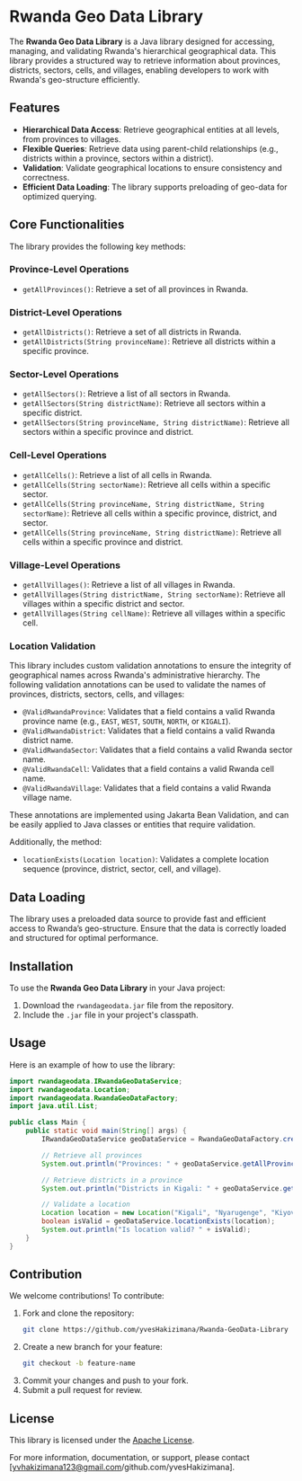 # Rwanda Geo Data Library

The **Rwanda Geo Data Library** is a Java library designed for accessing, managing, and validating Rwanda's hierarchical geographical data. This library provides a structured way to retrieve information about provinces, districts, sectors, cells, and villages, enabling developers to work with Rwanda's geo-structure efficiently.

## Features

- **Hierarchical Data Access**: Retrieve geographical entities at all levels, from provinces to villages.
- **Flexible Queries**: Retrieve data using parent-child relationships (e.g., districts within a province, sectors within a district).
- **Validation**: Validate geographical locations to ensure consistency and correctness.
- **Efficient Data Loading**: The library supports preloading of geo-data for optimized querying.

## Core Functionalities

The library provides the following key methods:

### Province-Level Operations

- `getAllProvinces()`: Retrieve a set of all provinces in Rwanda.

### District-Level Operations

- `getAllDistricts()`: Retrieve a set of all districts in Rwanda.
- `getAllDistricts(String provinceName)`: Retrieve all districts within a specific province.

### Sector-Level Operations

- `getAllSectors()`: Retrieve a list of all sectors in Rwanda.
- `getAllSectors(String districtName)`: Retrieve all sectors within a specific district.
- `getAllSectors(String provinceName, String districtName)`: Retrieve all sectors within a specific province and district.

### Cell-Level Operations

- `getAllCells()`: Retrieve a list of all cells in Rwanda.
- `getAllCells(String sectorName)`: Retrieve all cells within a specific sector.
- `getAllCells(String provinceName, String districtName, String sectorName)`: Retrieve all cells within a specific province, district, and sector.
- `getAllCells(String provinceName, String districtName)`: Retrieve all cells within a specific province and district.

### Village-Level Operations

- `getAllVillages()`: Retrieve a list of all villages in Rwanda.
- `getAllVillages(String districtName, String sectorName)`: Retrieve all villages within a specific district and sector.
- `getAllVillages(String cellName)`: Retrieve all villages within a specific cell.

### Location Validation

This library includes custom validation annotations to ensure the integrity of geographical names across Rwanda's administrative hierarchy. The following validation annotations can be used to validate the names of provinces, districts, sectors, cells, and villages:

- `@ValidRwandaProvince`: Validates that a field contains a valid Rwanda province name (e.g., `EAST`, `WEST`, `SOUTH`, `NORTH`, or `KIGALI`).
- `@ValidRwandaDistrict`: Validates that a field contains a valid Rwanda district name.
- `@ValidRwandaSector`: Validates that a field contains a valid Rwanda sector name.
- `@ValidRwandaCell`: Validates that a field contains a valid Rwanda cell name.
- `@ValidRwandaVillage`: Validates that a field contains a valid Rwanda village name.

These annotations are implemented using Jakarta Bean Validation, and can be easily applied to Java classes or entities that require validation.

Additionally, the method:

- `locationExists(Location location)`: Validates a complete location sequence (province, district, sector, cell, and village).

## Data Loading

The library uses a preloaded data source to provide fast and efficient access to Rwanda’s geo-structure. Ensure that the data is correctly loaded and structured for optimal performance.

## Installation

To use the **Rwanda Geo Data Library** in your Java project:

1. Download the `rwandageodata.jar` file from the repository.
2. Include the `.jar` file in your project's classpath.

## Usage

Here is an example of how to use the library:

```java
import rwandageodata.IRwandaGeoDataService;
import rwandageodata.Location;
import rwandageodata.RwandaGeoDataFactory;
import java.util.List;

public class Main {
    public static void main(String[] args) {
        IRwandaGeoDataService geoDataService = RwandaGeoDataFactory.create();

        // Retrieve all provinces
        System.out.println("Provinces: " + geoDataService.getAllProvinces());

        // Retrieve districts in a province
        System.out.println("Districts in Kigali: " + geoDataService.getAllDistricts("Kigali"));

        // Validate a location
        Location location = new Location("Kigali", "Nyarugenge", "Kiyovu", "Kiyovu Cell", "Village 1");
        boolean isValid = geoDataService.locationExists(location);
        System.out.println("Is location valid? " + isValid);
    }
}
```

## Contribution

We welcome contributions! To contribute:

1. Fork and clone the repository:
   ```sh
   git clone https://github.com/yvesHakizimana/Rwanda-GeoData-Library
   ```
2. Create a new branch for your feature:
   ```sh
   git checkout -b feature-name
   ```
3. Commit your changes and push to your fork.
4. Submit a pull request for review.

## License

This library is licensed under the [Apache License](LICENSE).


For more information, documentation, or support, please contact [yvhakizimana123@gmail.com/github.com/yvesHakizimana].
